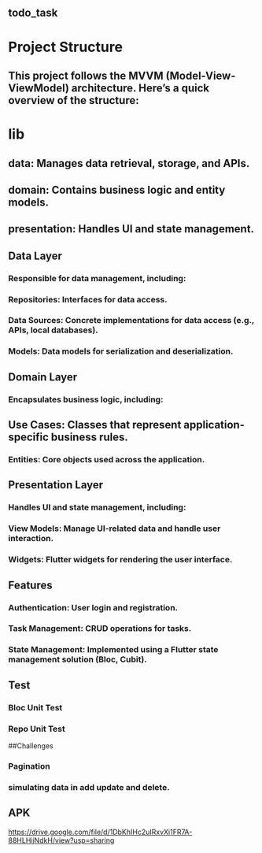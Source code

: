 ## todo_task
# Project Structure
## This project follows the MVVM (Model-View-ViewModel) architecture. Here’s a quick overview of the structure:

# lib
## data: Manages data retrieval, storage, and APIs.
## domain: Contains business logic and entity models.
## presentation: Handles UI and state management.

## Data Layer
### Responsible for data management, including:
### Repositories: Interfaces for data access.
### Data Sources: Concrete implementations for data access (e.g., APIs, local databases).
### Models: Data models for serialization and deserialization.

## Domain Layer
### Encapsulates business logic, including:

## Use Cases: Classes that represent application-specific business rules.
### Entities: Core objects used across the application.

## Presentation Layer
### Handles UI and state management, including:

### View Models: Manage UI-related data and handle user interaction.
### Widgets: Flutter widgets for rendering the user interface.

## Features
### Authentication: User login and registration.
### Task Management: CRUD operations for tasks.
### State Management: Implemented using a Flutter state management solution (Bloc, Cubit).

## Test
### Bloc Unit Test 
### Repo Unit Test

##Challenges
### Pagination
### simulating data in add update and delete.

## APK
https://drive.google.com/file/d/1DbKhIHc2uIRxvXi1FR7A-88HLHijNdkH/view?usp=sharing
